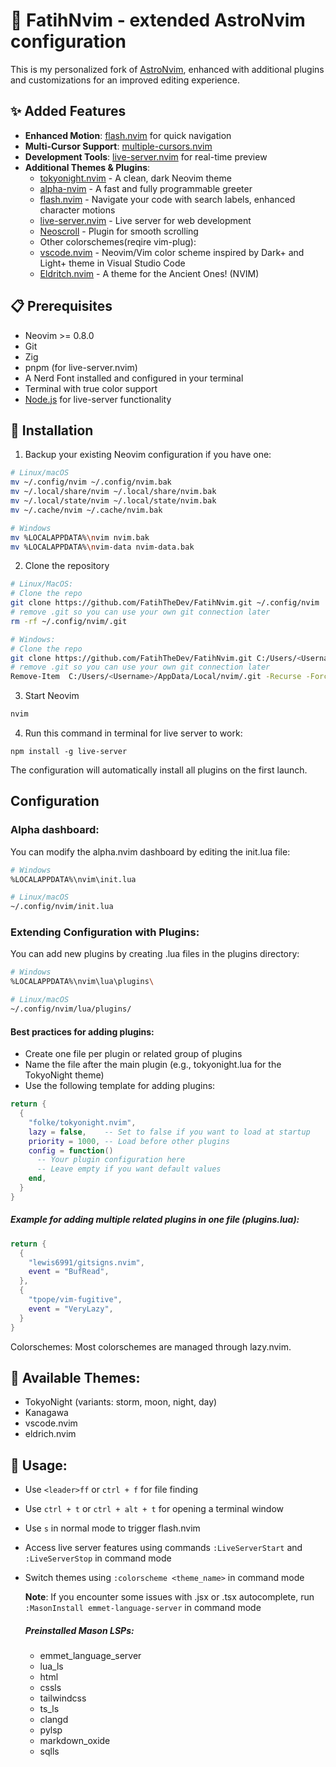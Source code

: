 # 🚀 FatihNvim - extended AstroNvim configuration

This is my personalized fork of [AstroNvim](https://astronvim.com/), enhanced with additional plugins and customizations for an improved editing experience.

## ✨ Added Features

- **Enhanced Motion**: [flash.nvim](https://github.com/folke/flash.nvim) for quick navigation
- **Multi-Cursor Support**: [multiple-cursors.nvim](https://github.com/brenton-leighton/multiple-cursors.nvim)
- **Development Tools**: [live-server.nvim](https://github.com/aurum77/live-server.nvim) for real-time preview
- **Additional Themes & Plugins**:
  - [tokyonight.nvim](https://github.com/folke/tokyonight.nvim) - A clean, dark Neovim theme
  - [alpha-nvim](https://github.com/goolord/alpha-nvim) - A fast and fully programmable greeter
  - [flash.nvim](https://github.com/folke/flash.nvim) - Navigate your code with search labels, enhanced character motions
  - [live-server.nvim](https://github.com/aurum77/live-server.nvim) - Live server for web development
  - [Neoscroll](https://github.com/karb94/neoscroll.nvim) - Plugin for smooth scrolling
  - Other colorschemes(reqire vim-plug):
  - [vscode.nvim](https://github.com/Mofiqul/vscode.nvim) - Neovim/Vim color scheme inspired by Dark+ and Light+ theme in Visual Studio Code
  - [Eldritch.nvim](https://github.com/eldritch-theme/eldritch.nvim) - A theme for the Ancient Ones! (NVIM)

## 📋 Prerequisites

- Neovim >= 0.8.0
- Git
- Zig
- pnpm (for live-server.nvim)
- A Nerd Font installed and configured in your terminal
- Terminal with true color support
- [Node.js](https://nodejs.org/) for live-server functionality

## 🚀 Installation

1. Backup your existing Neovim configuration if you have one:
```bash
# Linux/macOS
mv ~/.config/nvim ~/.config/nvim.bak
mv ~/.local/share/nvim ~/.local/share/nvim.bak
mv ~/.local/state/nvim ~/.local/state/nvim.bak
mv ~/.cache/nvim ~/.cache/nvim.bak

# Windows
mv %LOCALAPPDATA%\nvim nvim.bak
mv %LOCALAPPDATA%\nvim-data nvim-data.bak
```
2. Clone the repository
```bash
# Linux/MacOS:
# Clone the repo
git clone https://github.com/FatihTheDev/FatihNvim.git ~/.config/nvim
# remove .git so you can use your own git connection later
rm -rf ~/.config/nvim/.git

# Windows:
# Clone the repo
git clone https://github.com/FatihTheDev/FatihNvim.git C:/Users/<Username>/AppData/Local/nvim
# remove .git so you can use your own git connection later
Remove-Item  C:/Users/<Username>/AppData/Local/nvim/.git -Recurse -Force
```
3. Start Neovim
```bash
nvim
```
4. Run this command in terminal for live server to work:
```
npm install -g live-server
```

The configuration will automatically install all plugins on the first launch.

## Configuration

### Alpha dashboard:
You can modify the alpha.nvim dashboard by editing the init.lua file:
```bash
# Windows
%LOCALAPPDATA%\nvim\init.lua

# Linux/macOS
~/.config/nvim/init.lua
```

### Extending Configuration with Plugins:
You can add new plugins by creating .lua files in the plugins directory:
```bash
# Windows
%LOCALAPPDATA%\nvim\lua\plugins\

# Linux/macOS
~/.config/nvim/lua/plugins/
```

#### Best practices for adding plugins:

- Create one file per plugin or related group of plugins
- Name the file after the main plugin (e.g., tokyonight.lua for the TokyoNight theme)
- Use the following template for adding plugins:
```lua
return {
  {
    "folke/tokyonight.nvim",
    lazy = false,    -- Set to false if you want to load at startup
    priority = 1000, -- Load before other plugins
    config = function()
      -- Your plugin configuration here
      -- Leave empty if you want default values
    end,
  }
}
```

##### Example for adding multiple related plugins in one file (plugins.lua):
```lua
return {
  {
    "lewis6991/gitsigns.nvim",
    event = "BufRead",
  },
  {
    "tpope/vim-fugitive",
    event = "VeryLazy",
  }
}
```
Colorschemes:
Most colorschemes are managed through lazy.nvim.


## 🎨 Available Themes:
- TokyoNight (variants: storm, moon, night, day)
- Kanagawa
- vscode.nvim
- eldrich.nvim

## 📝 Usage:
- Use ```<leader>ff``` or ```ctrl + f``` for file finding
- Use ```ctrl + t``` or ``ctrl + alt + t`` for opening a terminal window
- Use ``s`` in normal mode to trigger flash.nvim
- Access live server features using commands ```:LiveServerStart``` and ```:LiveServerStop``` in command mode
- Switch themes using ```:colorscheme <theme_name>``` in command mode

  **Note**: If you encounter some issues with .jsx or .tsx autocomplete, run ```:MasonInstall emmet-language-server``` in command mode
  
  ##### Preinstalled Mason LSPs:
  - emmet_language_server
  - lua_ls
  - html
  - cssls
  - tailwindcss
  - ts_ls
  - clangd
  - pylsp
  - markdown_oxide
  - sqlls 
